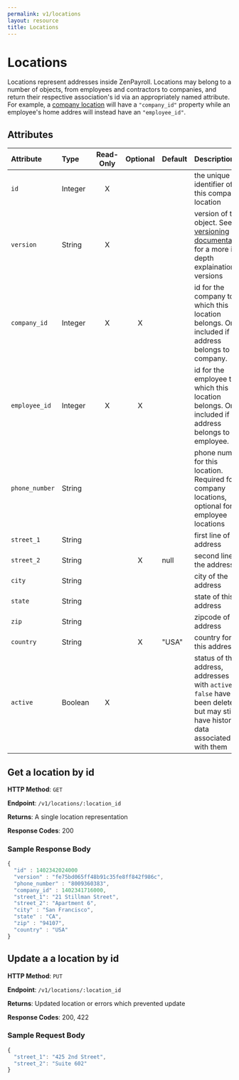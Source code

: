 ```yaml
---
permalink: v1/locations
layout: resource
title: Locations
---
```



# Locations

Locations represent addresses inside ZenPayroll. Locations may belong to a number
of objects, from employees and contractors to companies, and return their
respective association's id via an appropriately named attribute. For example, a
<a href="/v1/company_locations">company location</a> will have a `"company_id"`
property while an employee's home addres will instead have an `"employee_id"`.

## Attributes

| Attribute                     | Type              | Read-Only | Optional | Default | Description
| :----------                   |:-------------     |:---------:|:--------:|:--------|:-------------
| `id`                          | Integer           |     X     |          |         | the unique identifier of this company location
| `version`                     | String            |     X     |          |         | version of this object. See <a href="/v1/considerations/versioning/">the versioning documentation</a> for a more in depth explaination of versions
| `company_id`                 | Integer            |     X     |     X    |         | id for the company to which this location belongs. Only included if address belongs to a company.
| `employee_id`                 | Integer           |     X     |     X    |         | id for the employee to which this location belongs. Only included if address belongs to an employee.
| `phone_number`                | String            |           |          |         | phone number for this location. Required for company locations, optional for employee locations
| `street_1`                    | String            |           |          |         | first line of the address
| `street_2`                    | String            |           |    X     | null    | second line of the address
| `city`                        | String            |           |          |         | city of the address
| `state`                       | String            |           |          |         | state of this address
| `zip`                         | String            |           |          |         | zipcode of this address
| `country`                     | String            |           |    X     | "USA"   | country for this address
| `active`                      | Boolean           |     X     |          |         | status of the address, addresses with `active: false` have been deleted, but may still have historical data associated with them

## Get a location by id

**HTTP Method**: `GET`

**Endpoint**: `/v1/locations/:location_id`

**Returns**: A single location representation

**Response Codes**: 200

### Sample Response Body

```javascript
{
  "id" : 1402342024000
  "version" : "fe75bd065ff48b91c35fe8ff842f986c",
  "phone_number" : "8009360383",
  "company_id" : 1402341716000,
  "street_1": "21 Stillman Street",
  "street_2": "Apartment 6",
  "city" : "San Francisco",
  "state" : "CA",
  "zip" : "94107",
  "country" : "USA"
}
```

## Update a a location by id

**HTTP Method**: `PUT`

**Endpoint**: `/v1/locations/:location_id`

**Returns**: Updated location or errors which prevented update

**Response Codes**: 200, 422

### Sample Request Body

```javascript
{
  "street_1": "425 2nd Street",
  "street_2": "Suite 602"
}
```

